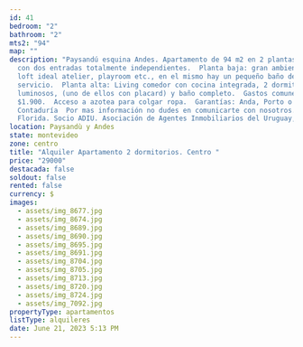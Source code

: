 ```yaml
---
id: 41
bedroom: "2"
bathroom: "2"
mts2: "94"
map: ""
description: "Paysandú esquina Andes. Apartamento de 94 m2 en 2 plantas. Cuenta
  con dos entradas totalmente independientes.  Planta baja: gran ambiente tipo
  loft ideal atelier, playroom etc., en el mismo hay un pequeño baño de
  servicio.  Planta alta: Living comedor con cocina integrada, 2 dormitorios muy
  luminosos, (uno de ellos con placard) y baño completo.  Gastos comunes:
  $1.900.  Acceso a azotea para colgar ropa.  Garantías: Anda, Porto o
  Contaduría  Por mas información no dudes en comunicarte con nosotros.  Estudio
  Florida. Socio ADIU. Asociación de Agentes Inmobiliarios del Uruguay,"
location: Paysandù y Andes
state: montevideo
zone: centro
title: "Alquiler Apartamento 2 dormitorios. Centro "
price: "29000"
destacada: false
soldout: false
rented: false
currency: $
images:
  - assets/img_8677.jpg
  - assets/img_8674.jpg
  - assets/img_8689.jpg
  - assets/img_8690.jpg
  - assets/img_8695.jpg
  - assets/img_8691.jpg
  - assets/img_8704.jpg
  - assets/img_8705.jpg
  - assets/img_8713.jpg
  - assets/img_8720.jpg
  - assets/img_8724.jpg
  - assets/img_7092.jpg
propertyType: apartamentos
listType: alquileres
date: June 21, 2023 5:13 PM
---
```

